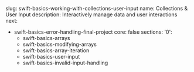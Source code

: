 slug: swift-basics-working-with-collections-user-input
name: Collections & User Input
description: Interactively manage data and user interactions
next: 
  - swift-basics-error-handling-final-project
core: false
sections:
  '0':
    - swift-basics-arrays
    - swift-basics-modifying-arrays
    - swift-basics-array-iteration
    - swift-basics-user-input
    - swift-basics-invalid-input-handling
